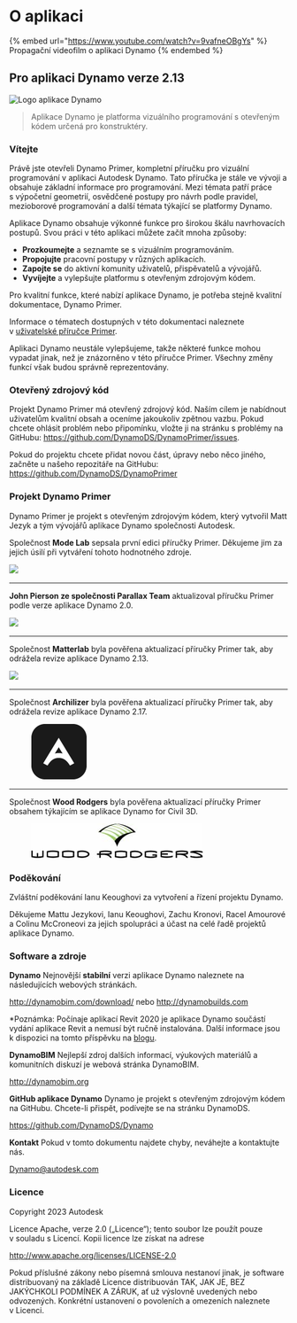 # O aplikaci

{% embed url="https://www.youtube.com/watch?v=9vafneOBgYs" %}
 Propagační videofilm o aplikaci Dynamo 
{% endembed %}

## Pro aplikaci Dynamo verze 2.13

![Logo aplikace Dynamo](images/dynamo\_logo\_dark-trim.jpg)

> Aplikace Dynamo je platforma vizuálního programování s otevřeným kódem určená pro konstruktéry.

### Vítejte

Právě jste otevřeli Dynamo Primer, kompletní příručku pro vizuální programování v aplikaci Autodesk Dynamo. Tato příručka je stále ve vývoji a obsahuje základní informace pro programování. Mezi témata patří práce s výpočetní geometrií, osvědčené postupy pro návrh podle pravidel, mezioborové programování a další témata týkající se platformy Dynamo.

Aplikace Dynamo obsahuje výkonné funkce pro širokou škálu navrhovacích postupů. Svou práci v této aplikaci můžete začít mnoha způsoby:

* **Prozkoumejte** a seznamte se s vizuálním programováním.
* **Propojujte** pracovní postupy v různých aplikacích.
* **Zapojte se** do aktivní komunity uživatelů, přispěvatelů a vývojářů.
* **Vyvíjejte** a vylepšujte platformu s otevřeným zdrojovým kódem.

Pro kvalitní funkce, které nabízí aplikace Dynamo, je potřeba stejně kvalitní dokumentace, Dynamo Primer.

Informace o tématech dostupných v této dokumentaci naleznete v [uživatelské příručce Primer](1\_introduction/2-primer-user-guide-dynamo-community-and-platform.md).

Aplikaci Dynamo neustále vylepšujeme, takže některé funkce mohou vypadat jinak, než je znázorněno v této příručce Primer. Všechny změny funkcí však budou správně reprezentovány.

### Otevřený zdrojový kód

Projekt Dynamo Primer má otevřený zdrojový kód. Naším cílem je nabídnout uživatelům kvalitní obsah a oceníme jakoukoliv zpětnou vazbu. Pokud chcete ohlásit problém nebo připomínku, vložte ji na stránku s problémy na GitHubu: https://github.com/DynamoDS/DynamoPrimer/issues.

Pokud do projektu chcete přidat novou část, úpravy nebo něco jiného, začněte u našeho repozitáře na GitHubu: https://github.com/DynamoDS/DynamoPrimer

### Projekt Dynamo Primer

Dynamo Primer je projekt s otevřeným zdrojovým kódem, který vytvořil Matt Jezyk a tým vývojářů aplikace Dynamo společnosti Autodesk.

Společnost **Mode Lab** sepsala první edici příručky Primer. Děkujeme jim za jejich úsilí při vytváření tohoto hodnotného zdroje.

![](images/MODELAB\_Logo.png)

***

**John Pierson ze společnosti Parallax Team** aktualizoval příručku Primer podle verze aplikace Dynamo 2.0.

![](images/PRLX\_Logo.jpg)

***

Společnost **Matterlab** byla pověřena aktualizací příručky Primer tak, aby odrážela revize aplikace Dynamo 2.13.

![](images/matterlab\_final-07.jpg)

***

Společnost **Archilizer** byla pověřena aktualizací příručky Primer tak, aby odrážela revize aplikace Dynamo 2.17.

<figure><img src=".gitbook/assets/Archilizer_2020.png" alt="" width="100"><figcaption></figcaption></figure>

***

Společnost **Wood Rodgers** byla pověřena aktualizací příručky Primer obsahem týkajícím se aplikace Dynamo for Civil 3D.

<figure><img src=".gitbook/assets/WR_Logo_NoTagLine_Color (1).jpg" alt=""><figcaption></figcaption></figure>

### Poděkování

Zvláštní poděkování Ianu Keoughovi za vytvoření a řízení projektu Dynamo.

Děkujeme Mattu Jezykovi, Ianu Keoughovi, Zachu Kronovi, Racel Amourové a Colinu McCroneovi za jejich spolupráci a účast na celé řadě projektů aplikace Dynamo.

### Software a zdroje

**Dynamo** Nejnovější **stabilní** verzi aplikace Dynamo naleznete na následujících webových stránkách.

http://dynamobim.com/download/ nebo http://dynamobuilds.com

*Poznámka: Počínaje aplikací Revit 2020 je aplikace Dynamo součástí vydání aplikace Revit a nemusí být ručně instalována. Další informace jsou k dispozici na tomto příspěvku na [blogu](https://dynamobim.org/dynamo-core-2-1-release/).

**DynamoBIM** Nejlepší zdroj dalších informací, výukových materiálů a komunitních diskuzí je webová stránka DynamoBIM.

http://dynamobim.org

**GitHub aplikace Dynamo** Dynamo je projekt s otevřeným zdrojovým kódem na GitHubu. Chcete-li přispět, podívejte se na stránku DynamoDS.

https://github.com/DynamoDS/Dynamo

**Kontakt** Pokud v tomto dokumentu najdete chyby, neváhejte a kontaktujte nás.

Dynamo@autodesk.com

### Licence

Copyright 2023 Autodesk

Licence Apache, verze 2.0 („Licence“); tento soubor lze použít pouze v souladu s Licencí. Kopii licence lze získat na adrese

http://www.apache.org/licenses/LICENSE-2.0

Pokud příslušné zákony nebo písemná smlouva nestanoví jinak, je software distribuovaný na základě Licence distribuován TAK, JAK JE, BEZ JAKÝCHKOLI PODMÍNEK A ZÁRUK, ať už výslovně uvedených nebo odvozených. Konkrétní ustanovení o povoleních a omezeních naleznete v Licenci.
